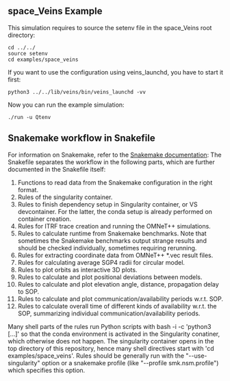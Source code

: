 <!--
SPDX-FileCopyrightText: 
2023 Mario Franke <research@m-franke.net>
2024 Max Wendler <max.wendler@gmail.com>

SPDX-License-Identifier: GPL-2.0-or-later
-->

## space_Veins Example

This simulation requires to source the setenv file in the space_Veins root directory:
```
cd ../../
source setenv
cd examples/space_veins
```

If you want to use the configuration using veins_launchd, you have to start it first:
```
python3 ../../lib/veins/bin/veins_launchd -vv
```

Now you can run the example simulation:
```
./run -u Qtenv
```

## Snakemake workflow in Snakefile
For information on Snakemake, refer to the [Snakemake documentation](https://snakemake.readthedocs.io/en/stable/): The Snakefile separates the workflow in the following parts, which are further documented in the Snakefile itself:
 1. Functions to read data from the Snakemake configuration in the right format.
 2. Rules of the singularity container.
 3. Rules to finish dependency setup in Singularity container, or VS devcontainer. For the latter, the conda setup is already performed on container creation.
 4. Rules for ITRF trace creation and running the OMNeT++ simulations.
 5. Rules to calculate runtime from Snakemake benchmarks. Note that sometimes the Snakemake benchmarks output strange results and should be checked individually, sometimes requiring rerunning.
 6. Rules for extracting coordinate data from OMNeT++ *.vec result files.
 7. Rules for calculating average SGP4 radii for circular model.
 8. Rules to plot orbits as interactive 3D plots.
 9. Rules to calculate and plot positional deviations between models.
 10. Rules to calculate and plot elevation angle, distance, propagation delay to SOP.
 11. Rules to calculate and plot communication/availability periods w.r.t. SOP.
 12. Rules to calculate overall time of different kinds of availability w.r.t. the SOP, summarizing individual communication/availability periods.

Many shell parts of the rules run Python scripts with bash -i -c 'python3 [...]' so that the conda environment is activated in the Singularity conatiner, which otherwise does not happen. The singularity container opens in the top directory of this repository, hence many shell directives start with 'cd examples/space_veins'. Rules should be generally run with the "--use-singularity" option or a snakemake profile (like "--profile smk.nsm.profile") which specifies this option. 